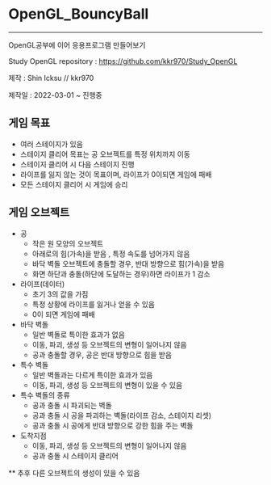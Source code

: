 # OpenGL_BouncyBall
-----------------------------
OpenGL공부에 이어 응용프로그램 만들어보기

Study OpenGL repository : https://github.com/kkr970/Study_OpenGL

제작 : Shin Icksu // kkr970

제작일 : 2022-03-01 ~ 진행중


게임 목표
----------------------------
* 여러 스테이지가 있음
* 스테이지 클리어 목표는 공 오브젝트를 특정 위치까지 이동
* 스테이지 클리어 시 다음 스테이지 진행
* 라이프를 잃지 않는 것이 목표이며, 라이프가 0이되면 게임에 패배
* 모든 스테이지 클리어 시 게임에 승리


게임 오브젝트
-----------------------------
* 공
  * 작은 원 모양의 오브젝트
  * 아래로의 힘(가속)을 받음 , 특정 속도를 넘어가지 않음
  * 바닥 벽돌 오브젝트에 충돌할 경우, 반대 방향으로 힘(가속)을 받음
  * 화면 하단과 충돌(하단에 도달하는 경우)하면 라이프가 1 감소
* 라이프(데이터)
  * 초기 3의 값을 가짐
  * 특정 상황에 라이프를 잃거나 얻을 수 있음
  * 0이 되면 게임에 패배
* 바닥 벽돌
  * 일반 벽돌로 특이한 효과가 없음
  * 이동, 파괴, 생성 등 오브젝트의 변형이 일어나지 않음
  * 공과 충돌할 경우, 공은 반대 방향으로 힘을 받음
* 특수 벽돌
  * 일반 벽돌과는 다르게 특이한 효과가 있음
  * 이동, 파괴, 생성 등 오브젝트의 변형이 있을 수 있음
* 특수 벽돌의 종류
  * 공과 충돌 시 파괴되는 벽돌
  * 공과 충돌 시 공을 파괴하는 벽돌(라이프 감소, 스테이지 리셋)
  * 공과 충돌 시 공에게 반대 방향으로 강한 힘을 주는 벽돌
* 도착지점
  * 이동, 파괴, 생성 등 오브젝트의 변형이 일어나지 않음
  * 공과 충돌 시 스테이지 클리어

** 추후 다른 오브젝트의 생성이 있을 수 있음
